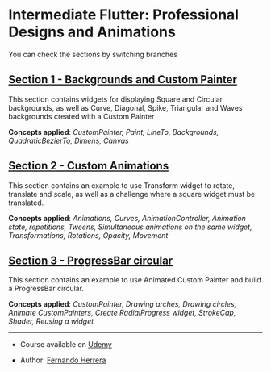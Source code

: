 # Intermediate Flutter: Professional Designs and Animations

You can check the sections by switching branches

## [Section 1 - Backgrounds and Custom Painter](https://github.com/SoyJorgeDiaz5/flutter_design_and_animations/tree/1-backgrounds-and-custom-painter)

This section contains widgets for displaying Square and Circular backgrounds, as well as Curve, Diagonal, Spike, Triangular and Waves backgrounds created with a Custom Painter

**Concepts applied**: *CustomPainter, Paint, LineTo, Backgrounds, QuadraticBezierTo, Dimens, Canvas*

## [Section 2 - Custom Animations](https://github.com/SoyJorgeDiaz5/flutter_design_and_animations/tree/2-custom-animations)

This section contains an example to use Transform widget to rotate, translate and scale, as well as a challenge where a square widget must be translated. 

**Concepts applied**: *Animations, Curves, AnimationController, Animation state, repetitions, Tweens, Simultaneous animations on the same widget, Transformations, Rotations, Opacity, Movement*

## [Section 3 - ProgressBar circular](https://github.com/SoyJorgeDiaz5/flutter_design_and_animations/tree/3-progress-bar-circular)

This section contains an example to use Animated Custom Painter and build a ProgressBar circular.

**Concepts applied**: *CustomPainter, Drawing arches, Drawing circles, Animate CustomPainters, Create RadialProgress widget, StrokeCap, Shader, Reusing a widget*

---

* Course available on [Udemy](https://www.udemy.com/course/flutter-disenos-y-animaciones/)

* Author: [Fernando Herrera](https://github.com/Klerith)
